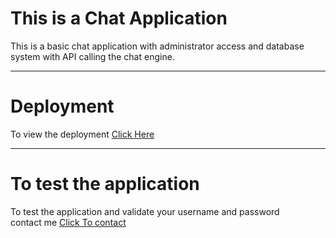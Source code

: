 # This is a Chat Application
This is a basic chat application with administrator access and database system with API calling the chat engine.

---
# Deployment
To view the deployment [Click Here](https://shourya-chat.netlify.app/)

---
# To test the application 
To test the application and validate your username and password <br> contact me [Click To contact](gptshourya02@gmail.com)